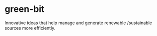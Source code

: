# green-bit
Innovative ideas that help manage and generate renewable /sustainable sources more efficiently.
